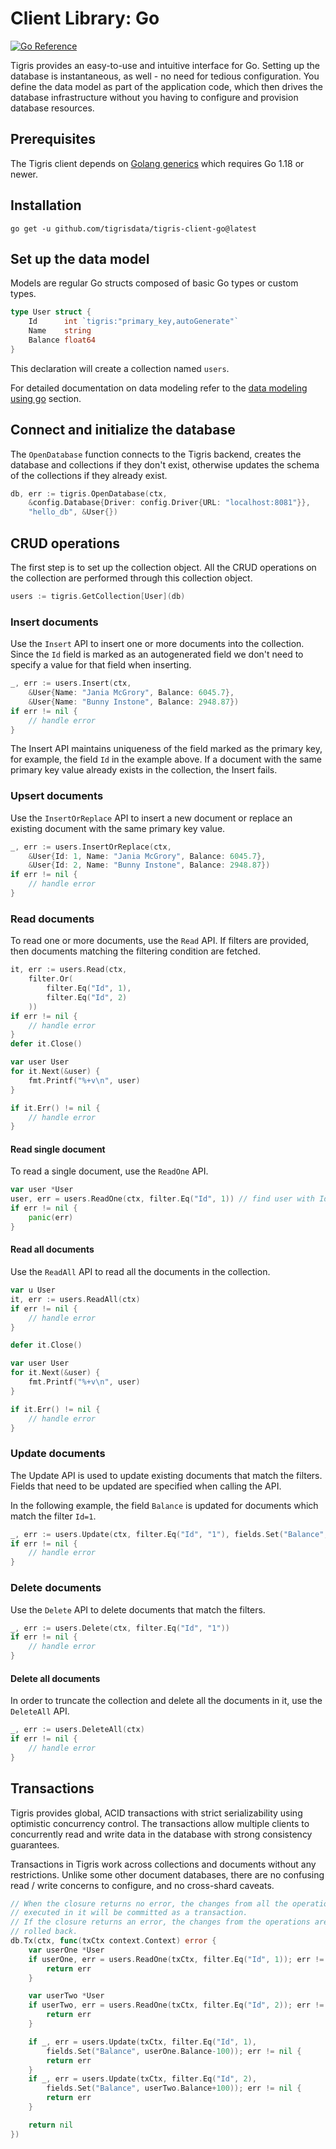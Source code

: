 # Client Library: Go

[![Go Reference](https://pkg.go.dev/badge/github.com/tigrisdata/tigris-client-go.svg)](https://pkg.go.dev/github.com/tigrisdata/tigris-client-go)

Tigris provides an easy-to-use and intuitive interface for Go. Setting up
the database is instantaneous, as well - no need for tedious configuration.
You define the data model as part of the application code, which then drives
the database infrastructure without you having to configure and provision
database resources.

## Prerequisites

The Tigris client depends on
[Golang generics](https://go.dev/doc/tutorial/generics) which requires Go 1.18
or newer.

## Installation

```shell
go get -u github.com/tigrisdata/tigris-client-go@latest
```

## Set up the data model

Models are regular Go structs composed of basic Go types or custom types.

```go
type User struct {
    Id      int `tigris:"primary_key,autoGenerate"`
    Name    string
    Balance float64
}
```

This declaration will create a collection named `users`.

For detailed documentation on data modeling refer to the
[data modeling using go](../datamodels/using-go.md) section.

## Connect and initialize the database

The `OpenDatabase` function connects to the Tigris backend, creates the
database and collections if they don't exist, otherwise updates the schema of
the collections if they already exist.

```go
db, err := tigris.OpenDatabase(ctx,
	&config.Database{Driver: config.Driver{URL: "localhost:8081"}},
    "hello_db", &User{})
```

## CRUD operations

The first step is to set up the collection object. All the CRUD operations
on the collection are performed through this collection object.

```go
users := tigris.GetCollection[User](db)
```

### Insert documents

Use the `Insert` API to insert one or more documents into the collection.
Since the `Id` field is marked as an autogenerated field we don't need to
specify a value for that field when inserting.

```go
_, err := users.Insert(ctx,
    &User{Name: "Jania McGrory", Balance: 6045.7},
    &User{Name: "Bunny Instone", Balance: 2948.87})
if err != nil {
    // handle error
}
```

The Insert API maintains uniqueness of the field marked as the primary key,
for example, the field `Id` in the example above. If a document with the
same primary key value already exists in the collection, the Insert fails.

### Upsert documents

Use the `InsertOrReplace` API to insert a new document or replace an existing
document with the same primary key value.

```go
_, err := users.InsertOrReplace(ctx,
    &User{Id: 1, Name: "Jania McGrory", Balance: 6045.7},
    &User{Id: 2, Name: "Bunny Instone", Balance: 2948.87})
if err != nil {
    // handle error
}
```

### Read documents

To read one or more documents, use the `Read` API. If filters are provided,
then documents matching the filtering condition are fetched.

```go
it, err := users.Read(ctx,
    filter.Or(
        filter.Eq("Id", 1),
        filter.Eq("Id", 2)
    ))
if err != nil {
    // handle error
}
defer it.Close()

var user User
for it.Next(&user) {
    fmt.Printf("%+v\n", user)
}

if it.Err() != nil {
    // handle error
}
```

#### Read single document

To read a single document, use the `ReadOne` API.

```go
var user *User
user, err = users.ReadOne(ctx, filter.Eq("Id", 1)) // find user with Id 1
if err != nil {
    panic(err)
}
```

#### Read all documents

Use the `ReadAll` API to read all the documents in the collection.

```go
var u User
it, err := users.ReadAll(ctx)
if err != nil {
    // handle error
}

defer it.Close()

var user User
for it.Next(&user) {
    fmt.Printf("%+v\n", user)
}

if it.Err() != nil {
    // handle error
}
```

### Update documents

The Update API is used to update existing documents that match the filters.
Fields that need to be updated are specified when calling the API.

In the following example, the field `Balance` is updated for documents which
match the filter `Id=1`.

```go
_, err := users.Update(ctx, filter.Eq("Id", "1"), fields.Set("Balance", 200))
if err != nil {
    // handle error
}
```

### Delete documents

Use the `Delete` API to delete documents that match the filters.

```go
_, err := users.Delete(ctx, filter.Eq("Id", "1"))
if err != nil {
    // handle error
}
```

#### Delete all documents

In order to truncate the collection and delete all the documents in it, use
the `DeleteAll` API.

```go
_, err := users.DeleteAll(ctx)
if err != nil {
    // handle error
}
```

## Transactions

Tigris provides global, ACID transactions with strict serializability
using optimistic concurrency control. The transactions allow multiple
clients to concurrently read and write data in the database with strong
consistency guarantees.

Transactions in Tigris work across collections and documents without any
restrictions. Unlike some other document databases, there are no confusing
read / write concerns to configure, and no cross-shard caveats.

```go
// When the closure returns no error, the changes from all the operations
// executed in it will be committed as a transaction.
// If the closure returns an error, the changes from the operations are
// rolled back.
db.Tx(ctx, func(txCtx context.Context) error {
    var userOne *User
    if userOne, err = users.ReadOne(txCtx, filter.Eq("Id", 1)); err != nil {
        return err
    }

    var userTwo *User
    if userTwo, err = users.ReadOne(txCtx, filter.Eq("Id", 2)); err != nil {
        return err
    }

    if _, err = users.Update(txCtx, filter.Eq("Id", 1),
        fields.Set("Balance", userOne.Balance-100)); err != nil {
        return err
    }
    if _, err = users.Update(txCtx, filter.Eq("Id", 2),
        fields.Set("Balance", userTwo.Balance+100)); err != nil {
        return err
    }

    return nil
})
```
